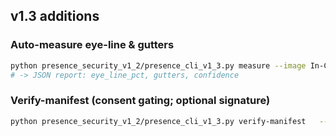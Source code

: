 
## v1.3 additions
### Auto-measure eye-line & gutters
```bash
python presence_security_v1_2/presence_cli_v1_3.py measure --image In-Command_In-Conversation_2400x3000.jpg --aspect 4:5
# -> JSON report: eye_line_pct, gutters, confidence
```

### Verify-manifest (consent gating; optional signature)
```bash
python presence_security_v1_2/presence_cli_v1_3.py verify-manifest   --manifest presence_manifest_example.json   --hero In-Command_In-Conversation_2400x3000.jpg   --web  In-Command_In-Conversation_1065x1330.jpg   --public ed25519_public.key --signature signature.b64 --require-signature
```
